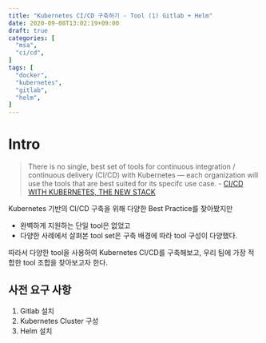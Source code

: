 ```yaml
---
title: "Kubernetes CI/CD 구축하기 - Tool (1) Gitlab + Helm"
date: 2020-09-08T13:02:19+09:00
draft: true
categories: [
  "msa",
  "ci/cd",
]
tags: [
  "docker",
  "kubernetes",
  "gitlab",
  "helm",
]
---
```


# Intro

> There is no single, best set of tools for continuous integration / continuous delivery (CI/CD) with Kubernetes — each organization will use the tools that are best suited for its specifc use case. - [CI/CD WITH KUBERNETES, THE NEW STACK](https://thenewstack.io/ebooks/kubernetes/ci-cd-with-kubernetes/)

Kubernetes 기반의 CI/CD 구축을 위해 다양한 Best Practice를 찾아봤지만
* 완벽하게 지원하는 단일 tool은 없었고
* 다양한 사례에서 살펴본 tool set은 구축 배경에 따라 tool 구성이 다양했다.

따라서 다양한 tool을 사용하여 Kubernetes CI/CD를 구축해보고, 우리 팀에 가장 적합한 tool 조합을 찾아보고자 한다.

## 사전 요구 사항
1) Gitlab 설치
2) Kubernetes Cluster 구성
3) Helm 설치




